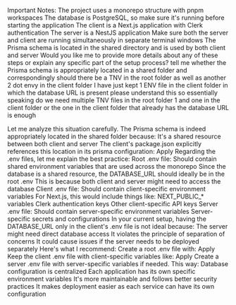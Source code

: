 Important Notes:
The project uses a monorepo structure with pnpm workspaces
The database is PostgreSQL, so make sure it's running before starting the application
The client is a Next.js application with Clerk authentication
The server is a NestJS application
Make sure both the server and client are running simultaneously in separate terminal windows
The Prisma schema is located in the shared directory and is used by both client and server
Would you like me to provide more details about any of these steps or explain any specific part of the setup process?
tell me whether the Prisma schema is appropriately located in a shared folder and correspondingly should there be a TNV in the root folder as well as another 2 dot envy in the client folder I have just kept 1 ENV file in the client folder in which the database URL is present please understand this so essentially speaking do we need multiple TNV files in the root folder 1 and one in the client folder or the one in the client folder that already has the database URL is enough

Let me analyze this situation carefully.
The Prisma schema is indeed appropriately located in the shared folder because:
It's a shared resource between both client and server
The client's package.json explicitly references this location in its prisma configuration:
Apply
Regarding the .env files, let me explain the best practice:
Root .env file:
Should contain shared environment variables that are used across the monorepo
Since the database is a shared resource, the DATABASE_URL should ideally be in the root .env
This is because both client and server might need to access the database
Client .env file:
Should contain client-specific environment variables
For Next.js, this would include things like:
NEXT_PUBLIC_* variables
Clerk authentication keys
Other client-specific API keys
Server .env file:
Should contain server-specific environment variables
Server-specific secrets and configurations
In your current setup, having the DATABASE_URL only in the client's .env file is not ideal because:
The server might need direct database access
It violates the principle of separation of concerns
It could cause issues if the server needs to be deployed separately
Here's what I recommend:
Create a root .env file with:
Apply
Keep the client .env file with client-specific variables like:
Apply
Create a server .env file with server-specific variables if needed.
This way:
Database configuration is centralized
Each application has its own specific environment variables
It's more maintainable and follows better security practices
It makes deployment easier as each service can have its own configuration